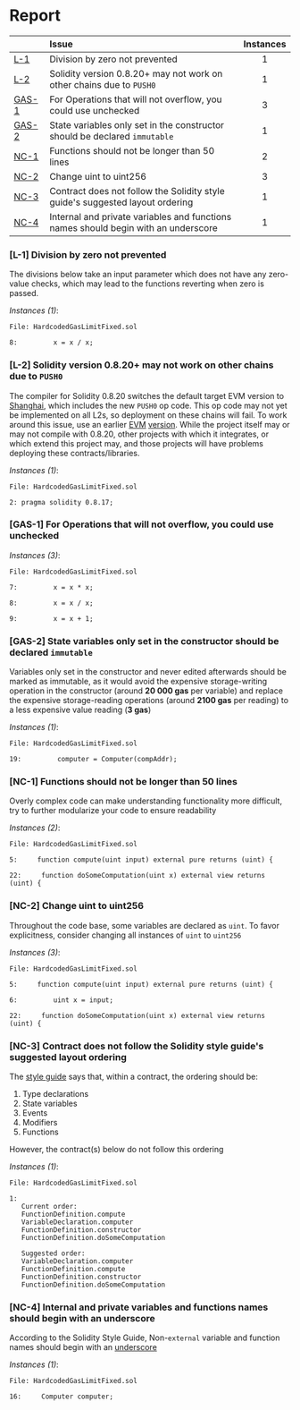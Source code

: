 # Report

| |Issue|Instances|
|-|:-|:-:|
| [L-1](#L-1) | Division by zero not prevented | 1 |
| [L-2](#L-2) | Solidity version 0.8.20+ may not work on other chains due to `PUSH0` | 1 |
| [GAS-1](#GAS-1) | For Operations that will not overflow, you could use unchecked | 3 |
| [GAS-2](#GAS-2) | State variables only set in the constructor should be declared `immutable` | 1 |
| [NC-1](#NC-1) | Functions should not be longer than 50 lines | 2 |
| [NC-2](#NC-2) | Change uint to uint256 | 3 |
| [NC-3](#NC-3) | Contract does not follow the Solidity style guide's suggested layout ordering | 1 |
| [NC-4](#NC-4) | Internal and private variables and functions names should begin with an underscore | 1 |



### <a name="L-1"></a>[L-1] Division by zero not prevented
The divisions below take an input parameter which does not have any zero-value checks, which may lead to the functions reverting when zero is passed.

*Instances (1)*:
```solidity
File: HardcodedGasLimitFixed.sol

8:         x = x / x;

```

### <a name="L-2"></a>[L-2] Solidity version 0.8.20+ may not work on other chains due to `PUSH0`
The compiler for Solidity 0.8.20 switches the default target EVM version to [Shanghai](https://blog.soliditylang.org/2023/05/10/solidity-0.8.20-release-announcement/#important-note), which includes the new `PUSH0` op code. This op code may not yet be implemented on all L2s, so deployment on these chains will fail. To work around this issue, use an earlier [EVM](https://docs.soliditylang.org/en/v0.8.20/using-the-compiler.html?ref=zaryabs.com#setting-the-evm-version-to-target) [version](https://book.getfoundry.sh/reference/config/solidity-compiler#evm_version). While the project itself may or may not compile with 0.8.20, other projects with which it integrates, or which extend this project may, and those projects will have problems deploying these contracts/libraries.

*Instances (1)*:
```solidity
File: HardcodedGasLimitFixed.sol

2: pragma solidity 0.8.17;

```

### <a name="GAS-1"></a>[GAS-1] For Operations that will not overflow, you could use unchecked

*Instances (3)*:
```solidity
File: HardcodedGasLimitFixed.sol

7:         x = x * x;

8:         x = x / x;

9:         x = x + 1;

```

### <a name="GAS-2"></a>[GAS-2] State variables only set in the constructor should be declared `immutable`
Variables only set in the constructor and never edited afterwards should be marked as immutable, as it would avoid the expensive storage-writing operation in the constructor (around **20 000 gas** per variable) and replace the expensive storage-reading operations (around **2100 gas** per reading) to a less expensive value reading (**3 gas**)

*Instances (1)*:
```solidity
File: HardcodedGasLimitFixed.sol

19:         computer = Computer(compAddr);

```

### <a name="NC-1"></a>[NC-1] Functions should not be longer than 50 lines
Overly complex code can make understanding functionality more difficult, try to further modularize your code to ensure readability 

*Instances (2)*:
```solidity
File: HardcodedGasLimitFixed.sol

5:     function compute(uint input) external pure returns (uint) {

22:     function doSomeComputation(uint x) external view returns (uint) {

```

### <a name="NC-2"></a>[NC-2] Change uint to uint256
Throughout the code base, some variables are declared as `uint`. To favor explicitness, consider changing all instances of `uint` to `uint256`

*Instances (3)*:
```solidity
File: HardcodedGasLimitFixed.sol

5:     function compute(uint input) external pure returns (uint) {

6:         uint x = input;

22:     function doSomeComputation(uint x) external view returns (uint) {

```

### <a name="NC-3"></a>[NC-3] Contract does not follow the Solidity style guide's suggested layout ordering
The [style guide](https://docs.soliditylang.org/en/v0.8.16/style-guide.html#order-of-layout) says that, within a contract, the ordering should be:

1) Type declarations
2) State variables
3) Events
4) Modifiers
5) Functions

However, the contract(s) below do not follow this ordering

*Instances (1)*:
```solidity
File: HardcodedGasLimitFixed.sol

1: 
   Current order:
   FunctionDefinition.compute
   VariableDeclaration.computer
   FunctionDefinition.constructor
   FunctionDefinition.doSomeComputation
   
   Suggested order:
   VariableDeclaration.computer
   FunctionDefinition.compute
   FunctionDefinition.constructor
   FunctionDefinition.doSomeComputation

```

### <a name="NC-4"></a>[NC-4] Internal and private variables and functions names should begin with an underscore
According to the Solidity Style Guide, Non-`external` variable and function names should begin with an [underscore](https://docs.soliditylang.org/en/latest/style-guide.html#underscore-prefix-for-non-external-functions-and-variables)

*Instances (1)*:
```solidity
File: HardcodedGasLimitFixed.sol

16:     Computer computer;

```


